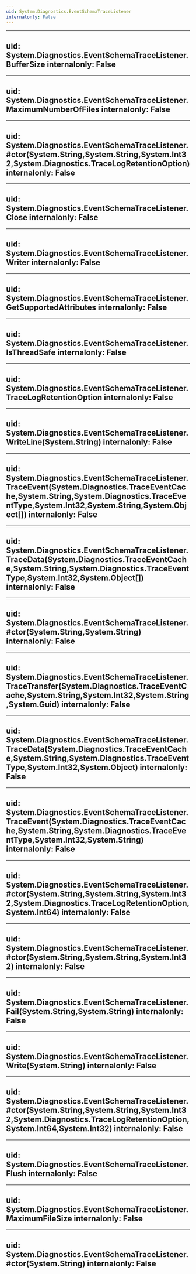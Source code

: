 ```yaml
---
uid: System.Diagnostics.EventSchemaTraceListener
internalonly: False
---
```


---
uid: System.Diagnostics.EventSchemaTraceListener.BufferSize
internalonly: False
---

---
uid: System.Diagnostics.EventSchemaTraceListener.MaximumNumberOfFiles
internalonly: False
---

---
uid: System.Diagnostics.EventSchemaTraceListener.#ctor(System.String,System.String,System.Int32,System.Diagnostics.TraceLogRetentionOption)
internalonly: False
---

---
uid: System.Diagnostics.EventSchemaTraceListener.Close
internalonly: False
---

---
uid: System.Diagnostics.EventSchemaTraceListener.Writer
internalonly: False
---

---
uid: System.Diagnostics.EventSchemaTraceListener.GetSupportedAttributes
internalonly: False
---

---
uid: System.Diagnostics.EventSchemaTraceListener.IsThreadSafe
internalonly: False
---

---
uid: System.Diagnostics.EventSchemaTraceListener.TraceLogRetentionOption
internalonly: False
---

---
uid: System.Diagnostics.EventSchemaTraceListener.WriteLine(System.String)
internalonly: False
---

---
uid: System.Diagnostics.EventSchemaTraceListener.TraceEvent(System.Diagnostics.TraceEventCache,System.String,System.Diagnostics.TraceEventType,System.Int32,System.String,System.Object[])
internalonly: False
---

---
uid: System.Diagnostics.EventSchemaTraceListener.TraceData(System.Diagnostics.TraceEventCache,System.String,System.Diagnostics.TraceEventType,System.Int32,System.Object[])
internalonly: False
---

---
uid: System.Diagnostics.EventSchemaTraceListener.#ctor(System.String,System.String)
internalonly: False
---

---
uid: System.Diagnostics.EventSchemaTraceListener.TraceTransfer(System.Diagnostics.TraceEventCache,System.String,System.Int32,System.String,System.Guid)
internalonly: False
---

---
uid: System.Diagnostics.EventSchemaTraceListener.TraceData(System.Diagnostics.TraceEventCache,System.String,System.Diagnostics.TraceEventType,System.Int32,System.Object)
internalonly: False
---

---
uid: System.Diagnostics.EventSchemaTraceListener.TraceEvent(System.Diagnostics.TraceEventCache,System.String,System.Diagnostics.TraceEventType,System.Int32,System.String)
internalonly: False
---

---
uid: System.Diagnostics.EventSchemaTraceListener.#ctor(System.String,System.String,System.Int32,System.Diagnostics.TraceLogRetentionOption,System.Int64)
internalonly: False
---

---
uid: System.Diagnostics.EventSchemaTraceListener.#ctor(System.String,System.String,System.Int32)
internalonly: False
---

---
uid: System.Diagnostics.EventSchemaTraceListener.Fail(System.String,System.String)
internalonly: False
---

---
uid: System.Diagnostics.EventSchemaTraceListener.Write(System.String)
internalonly: False
---

---
uid: System.Diagnostics.EventSchemaTraceListener.#ctor(System.String,System.String,System.Int32,System.Diagnostics.TraceLogRetentionOption,System.Int64,System.Int32)
internalonly: False
---

---
uid: System.Diagnostics.EventSchemaTraceListener.Flush
internalonly: False
---

---
uid: System.Diagnostics.EventSchemaTraceListener.MaximumFileSize
internalonly: False
---

---
uid: System.Diagnostics.EventSchemaTraceListener.#ctor(System.String)
internalonly: False
---

